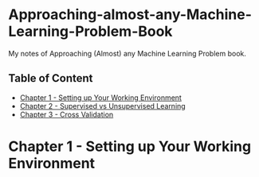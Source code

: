 # Approaching-almost-any-Machine-Learning-Problem-Book
My notes of Approaching (Almost) any Machine Learning Problem book.

## Table of Content

- [Chapter 1 - Setting up Your Working Environment](#chapter1)
- [Chapter 2 - Supervised vs Unsupervised Learning](#chapter2)
- [Chapter 3 - Cross Validation](#chapter3)

<a name = "chapter1">
<h1>Chapter 1 - Setting up Your Working Environment</h1>
</a>